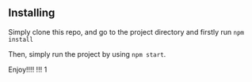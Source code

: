 
## Installing

Simply clone this repo, and go to the project directory and firstly run `npm install`

Then, simply run the project by using `npm start`.



Enjoy!!!!
!!!
1
